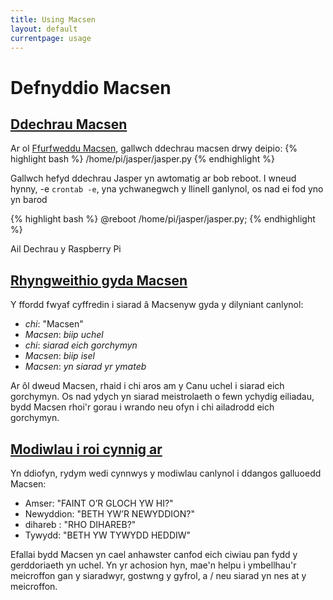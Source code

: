 ```yaml
---
title: Using Macsen
layout: default
currentpage: usage
---
```


Defnyddio Macsen
===

<h2 class="linked" id='ddechrau_macsen'><a href="#ddechrau_macsen" title="Permalink to this headline">Ddechrau Macsen</a></h2>

Ar ol <a href="/documentation/configuration/">Ffurfweddu Macsen</a>, gallwch ddechrau macsen drwy deipio:
{% highlight bash %}
/home/pi/jasper/jasper.py
{% endhighlight %}

Gallwch hefyd ddechrau Jasper yn awtomatig ar bob reboot. I wneud hynny, -e `crontab -e`,  yna ychwanegwch y llinell ganlynol, os nad ei fod yno yn barod

{% highlight bash %}
@reboot /home/pi/jasper/jasper.py;
{% endhighlight %}

Ail Dechrau y Raspberry Pi


<h2 class="linked" id='interacting'><a href="#interacting" title="Permalink to this headline">Rhyngweithio gyda Macsen</a></h2>

Y ffordd fwyaf cyffredin i siarad â Macsenyw gyda y dilyniant canlynol:

- _chi_: "Macsen"
- _Macsen_: *biip uchel*
- _chi_: *siarad eich gorchymyn*
- _Macsen_: *biip isel*
- _Macsen_: *yn siarad yr ymateb*

Ar ôl dweud Macsen, rhaid i chi aros am y Canu uchel i siarad eich gorchymyn. Os nad ydych yn siarad meistrolaeth o fewn ychydig eiliadau, bydd Macsen rhoi'r gorau i wrando neu ofyn i chi ailadrodd eich gorchymyn.

<h2 class="linked" id='modules'><a href="#modules" title="Permalink to this headline">Modiwlau i roi cynnig ar</a></h2>

Yn ddiofyn, rydym wedi cynnwys y modiwlau canlynol i ddangos galluoedd Macsen:

- Amser: "FAINT O’R GLOCH YW HI?"
- Newyddion: "BETH YW’R NEWYDDION?"
- dihareb : "RHO DIHAREB?"
- Tywydd: "BETH YW TYWYDD HEDDIW"


Efallai bydd Macsen yn cael anhawster canfod eich ciwiau pan fydd y gerddoriaeth yn uchel. Yn yr achosion hyn, mae'n helpu i ymbellhau'r meicroffon gan y siaradwyr, gostwng y gyfrol, a / neu siarad yn nes at y meicroffon.
